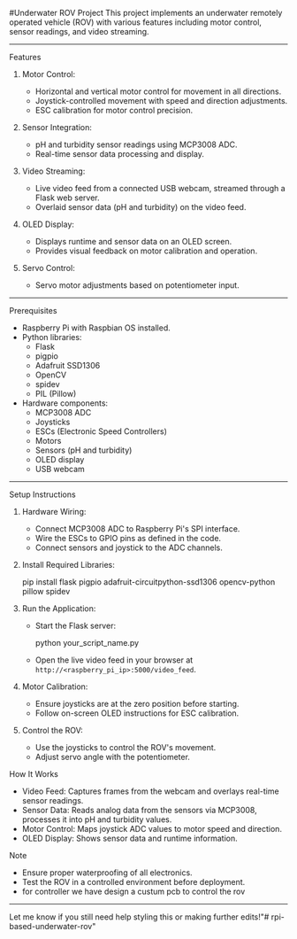 
#Underwater ROV Project
This project implements an underwater remotely operated vehicle (ROV) with various features including motor control, sensor readings, and video streaming.

---

Features
1. Motor Control:
   - Horizontal and vertical motor control for movement in all directions.
   - Joystick-controlled movement with speed and direction adjustments.
   - ESC calibration for motor control precision.

2. Sensor Integration:
   - pH and turbidity sensor readings using MCP3008 ADC.
   - Real-time sensor data processing and display.

3. Video Streaming:
   - Live video feed from a connected USB webcam, streamed through a Flask web server.
   - Overlaid sensor data (pH and turbidity) on the video feed.

4. OLED Display:
   - Displays runtime and sensor data on an OLED screen.
   - Provides visual feedback on motor calibration and operation.

5. Servo Control:
   - Servo motor adjustments based on potentiometer input.

---

Prerequisites
- Raspberry Pi with Raspbian OS installed.
- Python libraries:
  - Flask
  - pigpio
  - Adafruit SSD1306
  - OpenCV
  - spidev
  - PIL (Pillow)
- Hardware components:
  - MCP3008 ADC
  - Joysticks
  - ESCs (Electronic Speed Controllers)
  - Motors
  - Sensors (pH and turbidity)
  - OLED display
  - USB webcam

---

Setup Instructions
1. Hardware Wiring:
   - Connect MCP3008 ADC to Raspberry Pi's SPI interface.
   - Wire the ESCs to GPIO pins as defined in the code.
   - Connect sensors and joystick to the ADC channels.

2. Install Required Libraries:
   
   pip install flask pigpio adafruit-circuitpython-ssd1306 opencv-python pillow spidev
   

3. Run the Application:
   - Start the Flask server:
    
     python your_script_name.py
     
   - Open the live video feed in your browser at `http://<raspberry_pi_ip>:5000/video_feed`.

4. Motor Calibration:
   - Ensure joysticks are at the zero position before starting.
   - Follow on-screen OLED instructions for ESC calibration.

5. Control the ROV:
   - Use the joysticks to control the ROV's movement.
   - Adjust servo angle with the potentiometer.


How It Works
- Video Feed: Captures frames from the webcam and overlays real-time sensor readings.
- Sensor Data: Reads analog data from the sensors via MCP3008, processes it into pH and turbidity values.
- Motor Control: Maps joystick ADC values to motor speed and direction.
- OLED Display: Shows sensor data and runtime information.



Note
- Ensure proper waterproofing of all electronics.
- Test the ROV in a controlled environment before deployment.
- for controller we have design a custum pcb to control the rov
---

Let me know if you still need help styling this or making further edits!"# rpi-based-underwater-rov" 
